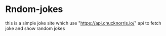 # Rndom-jokes
this is a simple joke site which use "https://api.chucknorris.io/" api to fetch joke and show random jokes 

